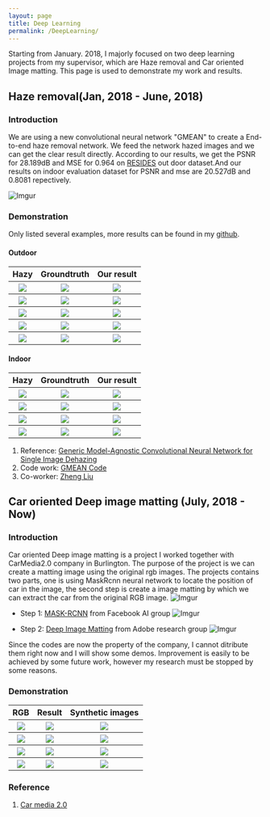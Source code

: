```yaml
---
layout: page
title: Deep Learning
permalink: /DeepLearning/
---
```

Starting from January. 2018, I majorly focused on two deep learning projects from my supervisor, which are Haze removal and Car oriented Image matting. This page is used to demonstrate my work and results.

## Haze removal(Jan, 2018 - June, 2018)
### Introduction
We are using a new convolutional neural network "GMEAN" to create a End-to-end haze removal network. We feed the network hazed images and we can get the clear result directly. According to our results, we get the PSNR for 28.189dB and MSE for 0.964 on [RESIDES](https://sites.google.com/view/reside-dehaze-datasets/reside-%CE%B2) out door dataset.And our results on indoor evaluation dataset for PSNR and mse are 20.527dB and 0.8081 repectively.

![Imgur](https://i.imgur.com/HfPpj6Q.png)

### Demonstration
Only listed several examples, more results can be found in my [github](https://github.com/Seanforfun/Deep-Learning/tree/master/Results).
#### Outdoor
<table>
	<tr>
		<th>Hazy</th>
		<th>Groundtruth</th>
		<th>Our result</th>	
	</tr>
	<tr>
		<th><img src="https://i.imgur.com/8S6cpRe.jpg"/></th>		
		<th><img src="https://i.imgur.com/fUhQuld.png"/></th>
		<th><img src="https://i.imgur.com/jOLhygU.jpg"/></th>
	</tr>
	<tr>
		<th><img src="https://i.imgur.com/deNcv4O.jpg"/></th>		
		<th><img src="https://i.imgur.com/L66qRbw.png"/></th>
		<th><img src="https://i.imgur.com/miDdMgk.jpg"/></th>
	</tr>
	<tr>
		<th><img src="https://i.imgur.com/rFTGcVD.jpg"/></th>		
		<th><img src="https://i.imgur.com/aSmMOJE.png"/></th>
		<th><img src="https://i.imgur.com/r1YPHym.jpg"/></th>
	</tr>
	<tr>
		<th><img src="https://i.imgur.com/iBE5sGw.jpg"/></th>		
		<th><img src="https://i.imgur.com/u6HY6qE.png"/></th>
		<th><img src="https://i.imgur.com/x2Uu3Tc.jpg"/></th>
	</tr>
	<tr>
		<th><img src="https://i.imgur.com/cVtaJnm.jpg"/></th>		
		<th><img src="https://i.imgur.com/4QKZdHa.png"/></th>
		<th><img src="https://i.imgur.com/wQ6SmiQ.jpg"/></th>
	</tr>
</table>

#### Indoor
<table>
	<tr>
		<th>Hazy</th>
		<th>Groundtruth</th>
		<th>Our result</th>	
	</tr>
	<tr>
		<th><img src="https://i.imgur.com/81MUWBh.png"/></th>		
		<th><img src="https://i.imgur.com/bsqSWNC.png"/></th>
		<th><img src="https://i.imgur.com/pBhsVG8.jpg"/></th>
	</tr>
	<tr>
		<th><img src="https://i.imgur.com/UrDTN2G.png"/></th>		
		<th><img src="https://i.imgur.com/75yuyRw.png"/></th>
		<th><img src="https://i.imgur.com/Y7TbUOR.jpg"/></th>
	</tr>
	<tr>
		<th><img src="https://i.imgur.com/rx5jrpd.png"/></th>		
		<th><img src="https://i.imgur.com/7cPB8Wg.png"/></th>
		<th><img src="https://i.imgur.com/fFIwaMG.jpg"/></th>
	</tr>
	<tr>
		<th><img src="https://i.imgur.com/9bWE6zj.png"/></th>		
		<th><img src="https://i.imgur.com/fbAWMTg.png"/></th>
		<th><img src="https://i.imgur.com/r6GiyXj.jpg"/></th>
	</tr>	
</table>

1. Reference: [Generic Model-Agnostic Convolutional Neural Network for Single Image Dehazing](https://arxiv.org/abs/1810.02862)
2. Code work: [GMEAN Code](https://github.com/Seanforfun/Deep-Learning/tree/master/DehazeNet)
3. Co-worker: [Zheng Liu](https://github.com/MintcakeDotCom)

## Car oriented Deep image matting (July, 2018 - Now)
### Introduction
Car oriented Deep image matting is a project I worked together with CarMedia2.0 company in Burlington. The purpose of the project is we can create a matting image using the original rgb images. The projects contains two parts, one is using MaskRcnn neural network to locate the position of car in the image, the second step is create a image matting by which we can extract the car from the original RGB image.
![Imgur](https://i.imgur.com/1h8wd0M.png)

* Step 1: [MASK-RCNN](https://arxiv.org/pdf/1703.06870.pdf) from Facebook AI group
![Imgur](https://i.imgur.com/4hOnfrJ.png)

* Step 2: [Deep Image Matting](https://arxiv.org/pdf/1703.03872.pdf) from Adobe research group
![Imgur](https://i.imgur.com/lPmd2QJ.png)

Since the codes are now the property of the company, I cannot ditribute them right now and I will show some demos. Improvement is easily to be achieved by some future work, however my research must be stopped by some reasons.
 
### Demonstration
<table>
	<tr>
		<th>RGB</th>
		<th>Result</th>
		<th>Synthetic images</th>	
	</tr>
	<tr>
		<th><img src="https://i.imgur.com/NkjvE1R.png"/></th>		
		<th><img src="https://i.imgur.com/AsIfjDY.png"/></th>
		<th><img src="https://i.imgur.com/Gt0g1BY.png"/></th>
	</tr>
	<tr>
		<th><img src="https://i.imgur.com/6pwUJ7e.png"/></th>		
		<th><img src="https://i.imgur.com/1c80v6C.png"/></th>
		<th><img src="https://i.imgur.com/eYHD8iu.png"/></th>
	</tr>
	<tr>
		<th><img src="https://i.imgur.com/o8dZuh7.png"/></th>		
		<th><img src="https://i.imgur.com/SJb4oTI.png"/></th>
		<th><img src="https://i.imgur.com/cNaFwB5.png"/></th>
	</tr>
	<tr>
		<th><img src="https://i.imgur.com/Hjgy4Ey.png"/></th>		
		<th><img src="https://i.imgur.com/4ZkOAdB.png"/></th>
		<th><img src="https://i.imgur.com/Vp0Je1W.png"/></th>
	</tr>
</table>

### Reference
1. [Car media 2.0](http://www.carpics2p0.com/)